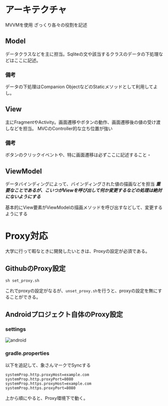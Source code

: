 

# アーキテクチャ
MVVMを使用
ざっくり各々の役割を記述

## Model
データクラスなどを主に担当。Sqliteの文や該当するクラスのデータの下処理などはここに記述。
### 備考
データの下処理はCompanion ObjectなどのStaticメソッドとして利用してよし。


## View
主にFragmentやActivity。画面遷移やボタンの動作、画面遷移後の値の受け渡しなどを担当。
MVCのController的な立ち位置が強い
### 備考
ボタンのクリックイベントや、特に画面遷移は必ずここに記述すること・

## ViewModel
データバインディングによって、バインディングされた値の描画などを担当
***重要なことであるが、こいつがViewを呼び出して何か変更するなどの処理は絶対にないようにする***

基本的にView要素がViewModelの描画メソッドを呼び出すなどして、変更するようにする


# Proxy対応

大学に行って暇なときに開発したいときは、Proxyの設定が必須である。

## GithubのProxy設定

```
sh set_proxy.sh
```

これでproxyの設定がなるが、`unset_proxy.sh`を行うと、proxyの設定を無にすることができる。

## Androidプロジェクト自体のProxy設定

### settings
![android](https://user-images.githubusercontent.com/43840168/98783607-31150c00-243d-11eb-9338-cf3d23e3c995.png)

### gradle.properties

以下を追記して、象さんマークでSyncする
```
systemProp.http.proxyHost=example.com
systemProp.http.proxyPort=8080
systemProp.https.proxyHost=example.com
systemProp.https.proxyPort=8080
```

上から順にやると、Proxy環境下で動く。



